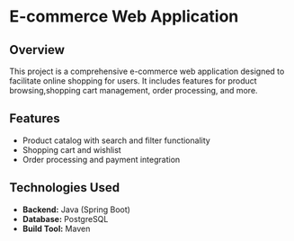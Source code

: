 # E-commerce Web Application

## Overview

This project is a comprehensive e-commerce web application designed to facilitate online shopping for users. It includes features for product browsing,shopping cart management, order processing, and more.

## Features

- Product catalog with search and filter functionality
- Shopping cart and wishlist
- Order processing and payment integration


## Technologies Used

- **Backend:** Java (Spring Boot)
- **Database:** PostgreSQL
- **Build Tool:** Maven
